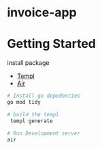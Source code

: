 # invoice-app

# Getting Started

install package

- [Templ](https://templ.guide/)
- [Air](https://github.com/cosmtrek/air)


```bash
# Install go depedencies 
go mod tidy

# build the templ 
 templ generate

# Run Development server
air
```